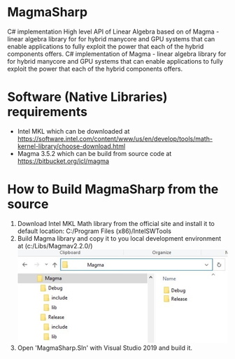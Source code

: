 # MagmaSharp
C# implementation High level API of Linear Algebra based on of Magma - linear algebra library for for hybrid manycore and GPU systems that can enable applications to fully exploit the power that each of the hybrid components offers.
C# implementation of Magma - linear algebra library for for hybrid manycore and GPU systems that can enable applications to fully exploit the power that each of the hybrid components offers.


# Software (Native Libraries) requirements
- Intel MKL which can be downloaded at https://software.intel.com/content/www/us/en/develop/tools/math-kernel-library/choose-download.html
- Magma 3.5.2 which can be  build from source code at https://bitbucket.org/icl/magma

# How to Build MagmaSharp from the source

1. Download Intel MKL Math library from the official site and install it to default location: C:/Program Files (x86)/IntelSWTools
2. Build Magma library and copy it to you local development environment at (c:/Libs/Magmav2.2.0/)
![Magma runtime location](img/magma_lib_location.jpg)
3. Open 'MagmaSharp.Sln' with Visual Studio 2019 and build it.